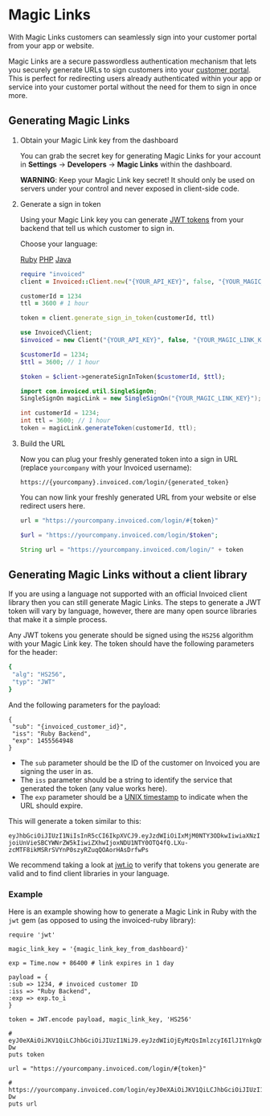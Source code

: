 # Magic Links

With Magic Links customers can seamlessly sign into your customer portal from your app or website.

Magic Links are a secure passwordless authentication mechanism that lets you securely generate URLs to sign customers into your [customer portal](/docs/guides/billing-portal). This is perfect for redirecting users already authenticated within your app or service into your customer portal without the need for them to sign in once more.

## Generating Magic Links

1. Obtain your Magic Link key from the dashboard
   
   You can grab the secret key for generating Magic Links for your account in **Settings** &rarr; **Developers** &rarr; **Magic Links** within the dashboard.

   **WARNING**: Keep your Magic Link key secret! It should only be used on servers under your control and never exposed in client-side code.

2. Generate a sign in token

   Using your Magic Link key you can generate [JWT tokens](https://jwt.io) from your backend that tell us which customer to sign in.
  
   Choose your language:
   
   <div class="language-selector">
       <a href="#" class="btn btn-link" data-lang="ruby">Ruby</a>
       <a href="#" class="btn btn-link" data-lang="php">PHP</a>
       <a href="#" class="btn btn-link" data-lang="java">Java</a>
   </div>

   ```ruby
   require "invoiced"
   client = Invoiced::Client.new("{YOUR_API_KEY}", false, "{YOUR_MAGIC_LINK_KEY}")
   
   customerId = 1234
   ttl = 3600 # 1 hour
   
   token = client.generate_sign_in_token(customerId, ttl)
   ```
   
   ```php
   use Invoiced\Client;
   $invoiced = new Client("{YOUR_API_KEY}", false, "{YOUR_MAGIC_LINK_KEY}");
   
   $customerId = 1234;
   $ttl = 3600; // 1 hour

   $token = $client->generateSignInToken($customerId, $ttl);
   ```
   
   ```java
   import com.invoiced.util.SingleSignOn;
   SingleSignOn magicLink = new SingleSignOn("{YOUR_MAGIC_LINK_KEY}");
   
   int customerId = 1234;
   int ttl = 3600; // 1 hour
   token = magicLink.generateToken(customerId, ttl);
   ```

3. Build the URL

   Now you can plug your freshly generated token into a sign in URL (replace `yourcompany` with your Invoiced username):

   `https://{yourcompany}.invoiced.com/login/{generated_token}`

   You can now link your freshly generated URL from your website or else redirect users here.

   ```ruby
   url = "https://yourcompany.invoiced.com/login/#{token}"
   ```
   
   ```php
   $url = "https://yourcompany.invoiced.com/login/$token";
   ```
   
   ```java
   String url = "https://yourcompany.invoiced.com/login/" + token
   ```
   
## Generating Magic Links without a client library

If you are using a language not supported with an official Invoiced client library then you can still generate Magic Links. The steps to generate a JWT token will vary by language, however, there are many open source libraries that make it a simple process.

Any JWT tokens you generate should be signed using the `HS256` algorithm with your Magic Link key. The token should have the following parameters for the header:

```bash
{
 "alg": "HS256",
 "typ": "JWT"
}
```

And the following parameters for the payload:

```
{
 "sub": "{invoiced_customer_id}",
 "iss": "Ruby Backend",
 "exp": 1455564948
}
```

- The `sub` parameter should be the ID of the customer on Invoiced you are signing the user in as.
- The `iss` parameter should be a string to identify the service that generated the token (any value works here).
- The `exp` parameter should be a [UNIX timestamp](https://en.wikipedia.org/wiki/Unix_time) to indicate when the URL should expire.

This will generate a token similar to this:

`eyJhbGciOiJIUzI1NiIsInR5cCI6IkpXVCJ9.eyJzdWIiOiIxMjM0NTY3ODkwIiwiaXNzIjoiUnVieSBCYWNrZW5kIiwiZXhwIjoxNDU1NTY0OTQ4fQ.LXu-zcMTF8ikMSRrSVYnP0szyRZuqQOAorHAsDrfwPs`

We recommend taking a look at [jwt.io](https://jwt.io) to verify that tokens you generate are valid and to find client libraries in your language.

### Example

Here is an example showing how to generate a Magic Link in Ruby with the `jwt` gem (as opposed to using the invoiced-ruby library):

```
require 'jwt'

magic_link_key = '{magic_link_key_from_dashboard}'

exp = Time.now + 86400 # link expires in 1 day

payload = {
:sub => 1234, # invoiced customer ID
:iss => "Ruby Backend",
:exp => exp.to_i
}

token = JWT.encode payload, magic_link_key, 'HS256'

# eyJ0eXAiOiJKV1QiLCJhbGciOiJIUzI1NiJ9.eyJzdWIiOjEyMzQsImlzcyI6IlJ1YnkgQmFja2VuZCIsImV4cCI6MTQ1NTY1MjIxMH0.7kClQ2UAVEZ7xYus7ZHGRePnzDG5mBrcgIo6rZuo-Dw
puts token

url = "https://yourcompany.invoiced.com/login/#{token}"

# https://yourcompany.invoiced.com/login/eyJ0eXAiOiJKV1QiLCJhbGciOiJIUzI1NiJ9.eyJzdWIiOjEyMzQsImlzcyI6IlJ1YnkgQmFja2VuZCIsImV4cCI6MTQ1NTY1MjIxMH0.7kClQ2UAVEZ7xYus7ZHGRePnzDG5mBrcgIo6rZuo-Dw
puts url
```